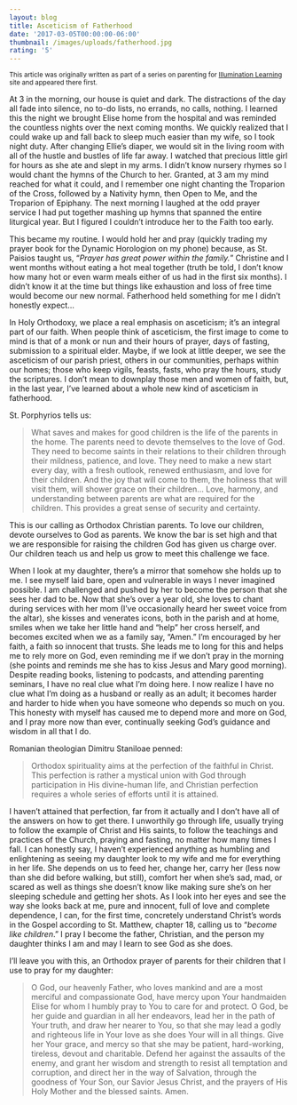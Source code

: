 ```yaml
---
layout: blog
title: Asceticism of Fatherhood
date: '2017-03-05T00:00:00-06:00'
thumbnail: /images/uploads/fatherhood.jpg
rating: '5'
---
```

<sub>This article was originally written as part of a series on parenting for [Illumination Learning](http://illumination-learning.com/main/2017/03/15/asceticism-of-fatherhood/) site and appeared there first. </sub>

At 3 in the morning, our house is quiet and dark. The distractions of the day all fade into silence, no to-do lists, no errands, no calls, nothing. I learned this the night we brought Elise home from the hospital and was reminded the countless nights over the next coming months. We quickly realized that I could wake up and fall back to sleep much easier than my wife, so I took night duty. After changing Ellie’s diaper, we would sit in the living room with all of the hustle and bustles of life far away. I watched that precious little girl for hours as she ate and slept in my arms. I didn’t know nursery rhymes so I would chant the hymns of the Church to her. Granted, at 3 am my mind reached for what it could, and I remember one night chanting the Troparion of the Cross, followed by a Nativity hymn, then Open to Me, and the Troparion of Epiphany. The next morning I laughed at the odd prayer service I had put together mashing up hymns that spanned the entire liturgical year. But I figured I couldn’t introduce her to the Faith too early.

This became my routine. I would hold her and pray (quickly trading my prayer book for the Dynamic Horologion on my phone) because, as St. Paisios taught us, “_Prayer has great power within the family._” Christine and I went months without eating a hot meal together (truth be told, I don’t know how many hot or even warm meals either of us had in the first six months). I didn’t know it at the time but things like exhaustion and loss of free time would become our new normal. Fatherhood held something for me I didn’t honestly expect…

In Holy Orthodoxy, we place a real emphasis on asceticism; it’s an integral part of our faith. When people think of asceticism, the first image to come to mind is that of a monk or nun and their hours of prayer, days of fasting, submission to a spiritual elder. Maybe, if we look at little deeper, we see the asceticism of our parish priest, others in our communities, perhaps within our homes; those who keep vigils, feasts, fasts, who pray the hours, study the scriptures. I don’t mean to downplay those men and women of faith, but, in the last year, I’ve learned about a whole new kind of asceticism in fatherhood.

St. Porphyrios tells us:

> What saves and makes for good children is the life of the parents in the home. The parents need to devote themselves to the love of God. They need to become saints in their relations to their children through their mildness, patience, and love. They need to make a new start every day, with a fresh outlook, renewed enthusiasm, and love for their children. And the joy that will come to them, the holiness that will visit them, will shower grace on their children… Love, harmony, and understanding between parents are what are required for the children. This provides a great sense of security and certainty.

This is our calling as Orthodox Christian parents. To love our children, devote ourselves to God as parents. We know the bar is set high and that we are responsible for raising the children God has given us charge over. Our children teach us and help us grow to meet this challenge we face.

When I look at my daughter, there’s a mirror that somehow she holds up to me. I see myself laid bare, open and vulnerable in ways I never imagined possible. I am challenged and pushed by her to become the person that she sees her dad to be. Now that she’s over a year old, she loves to chant during services with her mom (I’ve occasionally heard her sweet voice from the altar), she kisses and venerates icons, both in the parish and at home, smiles when we take her little hand and “help” her cross herself, and becomes excited when we as a family say, “Amen.” I’m encouraged by her faith, a faith so innocent that trusts. She leads me to long for this and helps me to rely more on God, even reminding me if we don’t pray in the morning (she points and reminds me she has to kiss Jesus and Mary good morning). Despite reading books, listening to podcasts, and attending parenting seminars, I have no real clue what I’m doing here. I now realize I have no clue what I’m doing as a husband or really as an adult; it becomes harder and harder to hide when you have someone who depends so much on you. This honesty with myself has caused me to depend more and more on God, and I pray more now than ever, continually seeking God’s guidance and wisdom in all that I do.

Romanian theologian Dimitru Staniloae penned:

> Orthodox spirituality aims at the perfection of the faithful in Christ. This perfection is rather a mystical union with God through participation in His divine-human life, and Christian perfection requires a whole series of efforts until it is attained.

I haven’t attained that perfection, far from it actually and I don’t have all of the answers on how to get there. I unworthily go through life, usually trying to follow the example of Christ and His saints, to follow the teachings and practices of the Church, praying and fasting, no matter how many times I fall. I can honestly say, I haven’t experienced anything as humbling and enlightening as seeing my daughter look to my wife and me for everything in her life. She depends on us to feed her, change her, carry her (less now than she did before walking, but still), comfort her when she’s sad, mad, or scared as well as things she doesn’t know like making sure she’s on her sleeping schedule and getting her shots. As I look into her eyes and see the way she looks back at me, pure and innocent, full of love and complete dependence, I can, for the first time, concretely understand Christ’s words in the Gospel according to St. Matthew, chapter 18, calling us to “_become like children_.” I pray I become the father, Christian, and the person my daughter thinks I am and may I learn to see God as she does.

I’ll leave you with this, an Orthodox prayer of parents for their children that I use to pray for my daughter:

> O God, our heavenly Father, who loves mankind and are a most merciful and compassionate God, have mercy upon Your handmaiden Elise for whom I humbly pray to You to care for and protect. O God, be her guide and guardian in all her endeavors, lead her in the path of Your truth, and draw her nearer to You, so that she may lead a godly and righteous life in Your love as she does Your will in all things. Give her Your grace, and mercy so that she may be patient, hard-working, tireless, devout and charitable. Defend her against the assaults of the enemy, and grant her wisdom and strength to resist all temptation and corruption, and direct her in the way of Salvation, through the goodness of Your Son, our Savior Jesus Christ, and the prayers of His Holy Mother and the blessed saints. Amen.
